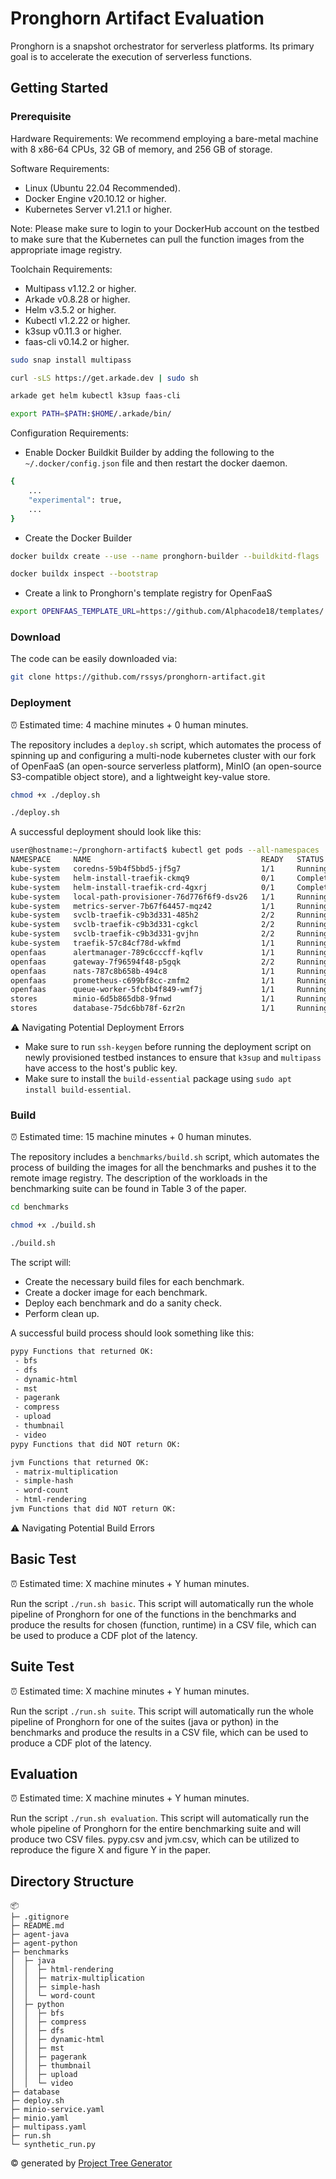 # Pronghorn Artifact Evaluation

Pronghorn is a snapshot orchestrator for serverless platforms. Its primary goal is to accelerate the execution of serverless functions.

## Getting Started

### Prerequisite

Hardware Requirements: We recommend employing a bare-metal machine with 8 x86-64 CPUs, 32 GB of memory, and 256 GB of storage.

Software Requirements: 

- Linux (Ubuntu 22.04 Recommended).
- Docker Engine v20.10.12 or higher. 
- Kubernetes Server v1.21.1 or higher.

Note: Please make sure to login to your DockerHub account on the testbed to make sure that the Kubernetes can pull the function images from the appropriate image registry.

Toolchain Requirements:

- Multipass v1.12.2 or higher.
- Arkade v0.8.28 or higher.
- Helm v3.5.2 or higher.
- Kubectl v1.2.22 or higher.
- k3sup v0.11.3 or higher.
- faas-cli v0.14.2 or higher.

```bash
sudo snap install multipass

curl -sLS https://get.arkade.dev | sudo sh

arkade get helm kubectl k3sup faas-cli

export PATH=$PATH:$HOME/.arkade/bin/
```

Configuration Requirements:

- Enable Docker Buildkit Builder by adding the following to the `~/.docker/config.json` file and then restart the docker daemon.

```bash
{
    ...
    "experimental": true,
    ...
}
```

- Create the Docker Builder

```bash
docker buildx create --use --name pronghorn-builder --buildkitd-flags '--allow-insecure-entitlement security.insecure --allow-insecure-entitlement network.host'

docker buildx inspect --bootstrap
```

- Create a link to Pronghorn's template registry for OpenFaaS

```bash
export OPENFAAS_TEMPLATE_URL=https://github.com/Alphacode18/templates/
```

### Download

The code can be easily downloaded via:

```bash
git clone https://github.com/rssys/pronghorn-artifact.git
```

### Deployment

⏰ Estimated time: 4 machine minutes + 0 human minutes.

The repository includes a `deploy.sh` script, which automates the process of spinning up and configuring a multi-node kubernetes cluster with our fork of OpenFaaS (an open-source serverless platform), MinIO (an open-source S3-compatible object store), and a lightweight key-value store.

```bash
chmod +x ./deploy.sh

./deploy.sh
```

A successful deployment should look like this:

```bash
user@hostname:~/pronghorn-artifact$ kubectl get pods --all-namespaces
NAMESPACE     NAME                                      READY   STATUS      RESTARTS  AGE
kube-system   coredns-59b4f5bbd5-jf5g7                  1/1     Running     0         Xs
kube-system   helm-install-traefik-ckmq9                0/1     Completed   0         Xs
kube-system   helm-install-traefik-crd-4gxrj            0/1     Completed   0         Xs
kube-system   local-path-provisioner-76d776f6f9-dsv26   1/1     Running     0         Xs
kube-system   metrics-server-7b67f64457-mqz42           1/1     Running     0         Xs
kube-system   svclb-traefik-c9b3d331-485h2              2/2     Running     0         Xs
kube-system   svclb-traefik-c9b3d331-cgkcl              2/2     Running     0         Xs
kube-system   svclb-traefik-c9b3d331-gvjhn              2/2     Running     0         Xs
kube-system   traefik-57c84cf78d-wkfmd                  1/1     Running     0         Xs
openfaas      alertmanager-789c6cccff-kqflv             1/1     Running     0         Xs
openfaas      gateway-7f96594f48-p5gqk                  2/2     Running     0         Xs
openfaas      nats-787c8b658b-494c8                     1/1     Running     0         Xs
openfaas      prometheus-c699bf8cc-zmfm2                1/1     Running     0         Xs
openfaas      queue-worker-5fcbb4f849-wmf7j             1/1     Running     0         Xs
stores        minio-6d5b865db8-9fnwd                    1/1     Running     0         Xs
stores        database-75dc6bb78f-6zr2n                 1/1     Running     0         Xs
```

⚠️ Navigating Potential Deployment Errors

- Make sure to run `ssh-keygen` before running the deployment script on newly provisioned testbed instances to ensure that `k3sup` and `multipass` have access to the host's public key.
- Make sure to install the `build-essential` package using `sudo apt install build-essential`.

### Build

⏰ Estimated time: 15 machine minutes + 0 human minutes.

The repository includes a `benchmarks/build.sh` script, which automates the process of building the images for all the benchmarks and pushes it to the remote image registry. The description of the workloads in the benchmarking suite can be found in Table 3 of the paper.

```bash
cd benchmarks

chmod +x ./build.sh

./build.sh
```

The script will:
- Create the necessary build files for each benchmark.
- Create a docker image for each benchmark.
- Deploy each benchmark and do a sanity check.
- Perform clean up.

A successful build process should look something like this:

```bash
pypy Functions that returned OK:
 - bfs
 - dfs
 - dynamic-html
 - mst
 - pagerank
 - compress
 - upload
 - thumbnail
 - video
pypy Functions that did NOT return OK:

jvm Functions that returned OK:
 - matrix-multiplication
 - simple-hash
 - word-count
 - html-rendering
jvm Functions that did NOT return OK:
```


⚠️ Navigating Potential Build Errors

## Basic Test

⏰ Estimated time: X machine minutes + Y human minutes.

Run the script `./run.sh basic`. This script will automatically run the whole pipeline of Pronghorn for one of the functions in the benchmarks and produce the results for chosen (function, runtime) in a CSV file, which can be used to produce a CDF plot of the latency.

## Suite Test

⏰ Estimated time: X machine minutes + Y human minutes.

Run the script `./run.sh suite`. This script will automatically run the whole pipeline of Pronghorn for one of the suites (java or python) in the benchmarks and produce the results in a CSV file, which can be used to produce a CDF plot of the latency.

## Evaluation

⏰ Estimated time: X machine minutes + Y human minutes.

Run the script `./run.sh evaluation`. This script will automatically run the whole pipeline of Pronghorn for the entire benchmarking suite and will produce two CSV files. pypy.csv and jvm.csv, which can be utilized to reproduce the figure X and figure Y in the paper.

## Directory Structure

```
📦 
├─ .gitignore
├─ README.md
├─ agent-java
├─ agent-python
├─ benchmarks
│  ├─ java
│  │  ├─ html-rendering
│  │  ├─ matrix-multiplication
│  │  ├─ simple-hash
│  │  └─ word-count
│  ├─ python
│  │  ├─ bfs
│  │  ├─ compress
│  │  ├─ dfs
│  │  ├─ dynamic-html
│  │  ├─ mst
│  │  ├─ pagerank
│  │  ├─ thumbnail
│  │  ├─ upload
│  │  └─ video
├─ database
├─ deploy.sh
├─ minio-service.yaml
├─ minio.yaml
├─ multipass.yaml
├─ run.sh
└─ synthetic_run.py
```
© generated by [Project Tree Generator](https://woochanleee.github.io/project-tree-generator)
